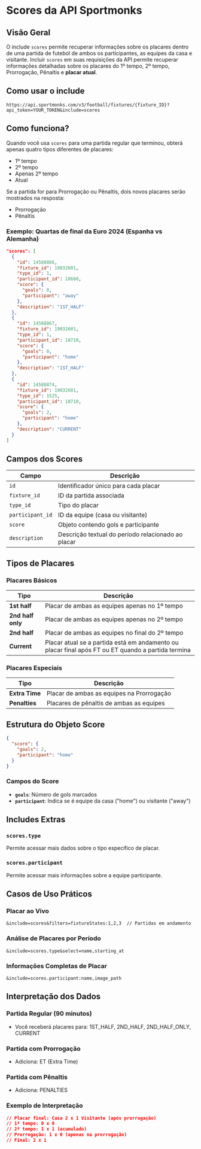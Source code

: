 # Scores da API Sportmonks

## Visão Geral

O include `scores` permite recuperar informações sobre os placares dentro de uma partida de futebol de ambos os participantes, as equipes da casa e visitante. Incluir `scores` em suas requisições da API permite recuperar informações detalhadas sobre os placares do 1º tempo, 2º tempo, Prorrogação, Pênaltis e **placar atual**.

## Como usar o include

```
https://api.sportmonks.com/v3/football/fixtures/{fixture_ID}?api_token=YOUR_TOKEN&include=scores
```

## Como funciona?

Quando você usa `scores` para uma partida regular que terminou, obterá apenas quatro tipos diferentes de placares:
- 1º tempo
- 2º tempo
- Apenas 2º tempo
- Atual

Se a partida for para Prorrogação ou Pênaltis, dois novos placares serão mostrados na resposta:
- Prorrogação
- Pênaltis

### Exemplo: Quartas de final da Euro 2024 (Espanha vs Alemanha)

```json
"scores": [
  {
    "id": 14588866,
    "fixture_id": 19032601,
    "type_id": 1,
    "participant_id": 18660,
    "score": {
      "goals": 0,
      "participant": "away"
    },
    "description": "1ST_HALF"
  },
  {
    "id": 14588867,
    "fixture_id": 19032601,
    "type_id": 1,
    "participant_id": 18710,
    "score": {
      "goals": 0,
      "participant": "home"
    },
    "description": "1ST_HALF"
  },
  {
    "id": 14588874,
    "fixture_id": 19032601,
    "type_id": 1525,
    "participant_id": 18710,
    "score": {
      "goals": 2,
      "participant": "home"
    },
    "description": "CURRENT"
  }
]
```

## Campos dos Scores

| Campo | Descrição |
|-------|-----------|
| `id` | Identificador único para cada placar |
| `fixture_id` | ID da partida associada |
| `type_id` | Tipo do placar |
| `participant_id` | ID da equipe (casa ou visitante) |
| `score` | Objeto contendo gols e participante |
| `description` | Descrição textual do período relacionado ao placar |

## Tipos de Placares

### Placares Básicos

| Tipo | Descrição |
|------|-----------|
| **1st half** | Placar de ambas as equipes apenas no 1º tempo |
| **2nd half only** | Placar de ambas as equipes apenas no 2º tempo |
| **2nd half** | Placar de ambas as equipes no final do 2º tempo |
| **Current** | Placar atual se a partida está em andamento ou placar final após FT ou ET quando a partida termina |

### Placares Especiais

| Tipo | Descrição |
|------|-----------|
| **Extra Time** | Placar de ambas as equipes na Prorrogação |
| **Penalties** | Placares de pênaltis de ambas as equipes |

## Estrutura do Objeto Score

```json
{
  "score": {
    "goals": 2,
    "participant": "home"
  }
}
```

### Campos do Score
- **`goals`**: Número de gols marcados
- **`participant`**: Indica se é equipe da casa ("home") ou visitante ("away")

## Includes Extras

### `scores.type`
Permite acessar mais dados sobre o tipo específico de placar.

### `scores.participant`
Permite acessar mais informações sobre a equipe participante.

## Casos de Uso Práticos

### Placar ao Vivo
```
&include=scores&filters=fixtureStates:1,2,3  // Partidas em andamento
```

### Análise de Placares por Período
```
&include=scores.type&select=name,starting_at
```

### Informações Completas de Placar
```
&include=scores.participant:name,image_path
```

## Interpretação dos Dados

### Partida Regular (90 minutos)
- Você receberá placares para: 1ST_HALF, 2ND_HALF, 2ND_HALF_ONLY, CURRENT

### Partida com Prorrogação
- Adiciona: ET (Extra Time)

### Partida com Pênaltis
- Adiciona: PENALTIES

### Exemplo de Interpretação
```json
// Placar final: Casa 2 x 1 Visitante (após prorrogação)
// 1º tempo: 0 x 0
// 2º tempo: 1 x 1 (acumulado)
// Prorrogação: 1 x 0 (apenas na prorrogação)
// Final: 2 x 1
```
